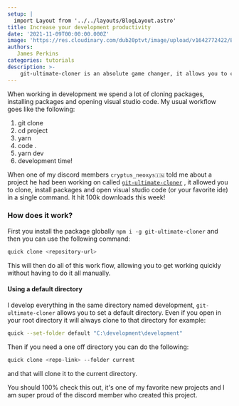 ```yaml
---
setup: |
  import Layout from '../../layouts/BlogLayout.astro'
title: Increase your development productivity
date: '2021-11-09T00:00:00.000Z'
image: 'https://res.cloudinary.com/dub20ptvt/image/upload/v1642772422/Blog%20Posts/pk7gk93me0kspzqo2gka.webp'
authors:
   James Perkins
categories: tutorials
description: >-
    git-ultimate-cloner is an absolute game changer, it allows you to clone, install open an idea and get ready to develop. This will speed your productivity up and allow you to move quickly.
---
```


When working in development we spend a lot of cloning packages, installing packages and opening visual studio code. My usual workflow goes like the following:

1. git clone
2. cd project
3. yarn
4. code .
5. yarn dev
6. development time!

When one of my discord members `cryptus_neoxys🇮🇳` told me about a project he had been working on called [`git-ultimate-cloner`](https://www.npmjs.com/package/git-ultimate-cloner) , it allowed you to clone, install packages and open visual studio code (or your favorite ide) in a single command. It hit 100k downloads this week!

### How does it work?

First you install the package globally `npm i -g git-ultimate-cloner` and then you can use the following command:

```bash
quick clone <repository-url>
```

This will then do all of this work flow, allowing you to get working quickly without having to do it all manually.

#### Using a default directory

I develop everything in the same directory named development, `git-ultimate-cloner` allows you to set a default directory. Even if you open in your root directory it will always clone to that directory for example:

```bash
quick --set-folder default "C:\development\development"
```

Then if you need a one off directory you can do the following:

```bash
quick clone <repo-link> --folder current
```

and that will clone it to the current directory.

You should 100% check this out, it's one of my favorite new projects and I am super proud of the discord member who created this project.
